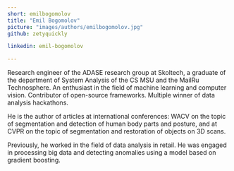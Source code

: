 ```yaml
---
short: emilbogomolov
title: "Emil Bogomolov"
picture: "images/authors/emilbogomolov.jpg"
github: zetyquickly

linkedin: emil-bogomolov

---
```


Research engineer of the ADASE research group at Skoltech, a graduate of the department of System Analysis of the CS MSU and the MailRu Technosphere. An enthusiast in the field of machine learning and computer vision. Contributor of open-source frameworks. Multiple winner of data analysis hackathons.

He is the author of articles at international conferences: WACV on the topic of segmentation and detection of human body parts and posture, and at CVPR on the topic of segmentation and restoration of objects on 3D scans.

Previously, he worked in the field of data analysis in retail. He was engaged in processing big data and detecting anomalies using a model based on gradient boosting.
